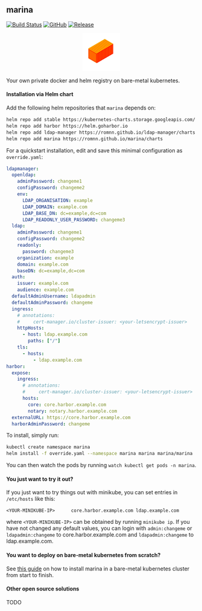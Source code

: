 ## marina

[![Build Status](https://github.com/romnn/marina/workflows/lint/badge.svg)](https://github.com/romnn/marina/actions)
[![GitHub](https://img.shields.io/github/license/romnn/marina)](https://github.com/romnn/marina)
[![Release](https://img.shields.io/github/release/romnn/marina)](https://github.com/romnn/marina/releases/latest)

<p align="center">
  <img width="100" src="public/icons/icon_lg.jpg">
</p>

Your own private docker and helm registry on bare-metal kubernetes.

#### Installation via Helm chart

Add the following helm repositories that `marina` depends on:
```bash
helm repo add stable https://kubernetes-charts.storage.googleapis.com/
helm repo add harbor https://helm.goharbor.io
helm repo add ldap-manager https://romnn.github.io/ldap-manager/charts
helm repo add marina https://romnn.github.io/marina/charts
```

For a quickstart installation, edit and save this minimal configuration as `override.yaml`:
```yaml
ldapmanager:
  openldap:
    adminPassword: changeme1
    configPassword: changeme2
    env:
      LDAP_ORGANISATION: example
      LDAP_DOMAIN: example.com
      LDAP_BASE_DN: dc=example,dc=com
      LDAP_READONLY_USER_PASSWORD: changeme3
  ldap:
    adminPassword: changeme1
    configPassword: changeme2
    readonly:
      password: changeme3
    organization: example
    domain: example.com
    baseDN: dc=example,dc=com
  auth:
    issuer: example.com
    audience: example.com
  defaultAdminUsername: ldapadmin
  defaultAdminPassword: changeme
  ingress:
    # annotations:
    #     cert-manager.io/cluster-issuer: <your-letsencrypt-issuer>
    httpHosts:
      - host: ldap.example.com
        paths: ["/"]
    tls:
      - hosts:
          - ldap.example.com
harbor:
  expose:
    ingress:
      # annotations:
      #     cert-manager.io/cluster-issuer: <your-letsencrypt-issuer>
      hosts:
        core: core.harbor.example.com
        notary: notary.harbor.example.com
  externalURL: https://core.harbor.example.com
  harborAdminPassword: changeme
```

To install, simply run:
```bash
kubectl create namespace marina
helm install -f override.yaml --namespace marina marina marina/marina
```

You can then watch the pods by running `watch kubectl get pods -n marina`.

#### You just want to try it out?

If you just want to try things out with minikube, you can set entries in `/etc/hosts` like this:
```
<YOUR-MINIKUBE-IP>      core.harbor.example.com ldap.example.com
```
where `<YOUR-MINIKUBE-IP>` can be obtained by running `minikube ip`. 
If you have not changed any default values, you can login with `admin:changeme` or `ldapadmin:changeme` to core.harbor.example.com and `ldapadmin:changeme` to ldap.example.com.

#### You want to deploy on bare-metal kubernetes from scratch?

See [this guide](./DEPLOYMENT.md) on how to install marina in a bare-metal kubernetes cluster from start to finish.

#### Other open source solutions

TODO
